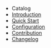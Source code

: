 <!-- docs/_sidebar.md -->

* Catalog
* [Introduction](README.md)
* [Quick Start](quickstart.md)
* [Configuration](jsonconfig.md)
* [Contribution](contribution.md)
* [Changelog](changelog.md)
<footer id="mb-footer"></footer>
